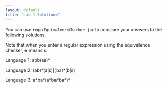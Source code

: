 ```yaml
---
layout: default
title: "Lab 1 Solutions"
---
```


You can use `regexEquivalenceChecker.jar` to compare your answers to the following solutions.

Note that when you enter a regular expression using the equivalence checker, **e** means ɛ.

Language 1: abb(aa)\*

Language 2: (ab)\*(a|ɛ)|(ba)\*(b|ɛ)

Language 3: a\*ba\*(a\*ba\*ba\*)\*
